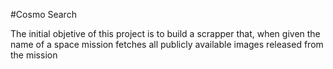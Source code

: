 #Cosmo Search

The initial objetive of this project is to build a scrapper that, when given the name of a space mission
fetches all publicly available images released from the mission